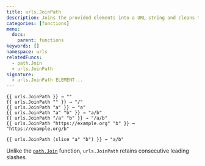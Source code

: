 ```yaml
---
title: urls.JoinPath
description: Joins the provided elements into a URL string and cleans the result of any ./ or ../ elements. If the argument list is empty, JoinPath returns an empty string.
categories: [functions]
menu:
  docs:
    parent: functions
keywords: []
namespace: urls
relatedFuncs:
  - path.Join
  - urls.JoinPath
signature: 
  - urls.JoinPath ELEMENT...
---
```


```go-html-template
{{ urls.JoinPath }} → ""
{{ urls.JoinPath "" }} → "/"
{{ urls.JoinPath "a" }} → "a"
{{ urls.JoinPath "a" "b" }} → "a/b"
{{ urls.JoinPath "/a" "b" }} → "/a/b"
{{ urls.JoinPath "https://example.org" "b" }} → "https://example.org/b"

{{ urls.JoinPath (slice "a" "b") }} → "a/b"
```

Unlike the [`path.Join`] function, `urls.JoinPath` retains consecutive leading slashes.

[`path.Join`]: /functions/path.join/
